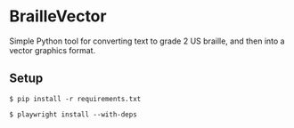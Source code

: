 # BrailleVector
Simple Python tool for converting text to grade 2 US braille, and then into a vector graphics format.

## Setup

```console
$ pip install -r requirements.txt
```
```console
$ playwright install --with-deps
```
